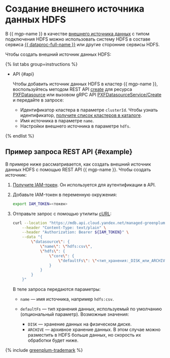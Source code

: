 # Создание внешнего источника данных HDFS

В {{ mgp-name }} в качестве [внешнего источника данных](../../concepts/external-tables.md#pxf-data-sources) с типом подключения HDFS можно использовать систему HDFS в составе сервиса [{{ dataproc-full-name }}](../../../data-proc/index.yaml) или другие сторонние сервисы HDFS.

Чтобы создать внешний источник данных HDFS:

{% list tabs group=instructions %}


* API {#api}

    Чтобы добавить источник данных HDFS в кластер {{ mgp-name }}, воспользуйтесь методом REST API [create](../../api-ref/PXFDatasource/create.md) для ресурса [PXFDatasource](../../api-ref/PXFDatasource/index.md) или вызовом gRPC API [PXFDatasourceService/Create](../../api-ref/grpc/pxf_service.md#Create) и передайте в запросе:

    * Идентификатор кластера в параметре `clusterId`. Чтобы узнать идентификатор, [получите список кластеров в каталоге](../cluster-list.md#list-clusters).
    * Имя источника в параметре `name`.
    * Настройки внешнего источника в параметре `hdfs`.

{% endlist %}

## Пример запроса REST API {#example}

В примере ниже рассматривается, как создать внешний источник данных HDFS с помощью REST API {{ mgp-name }}. Чтобы создать источник:

1. [Получите IAM-токен](../../../iam/operations/index.md#iam-tokens). Он используется для аутентификации в API.
1. Добавьте IAM-токен в переменную окружения:

    ```bash
    export IAM_TOKEN=<токен>
    ```

1. Отправьте запрос с помощью утилиты [cURL](https://curl.haxx.se):

    ```bash
    curl --location "https://mdb.api.cloud.yandex.net/managed-greenplum/v1/clusters/<идентификатор_кластера>/pxf_datasources" \
        --header "Content-Type: text/plain" \
        --header "Authorization: Bearer ${IAM_TOKEN}" \
        --data "{
            \"datasource\": {
                \"name\": \"hdfs:csv\",
                \"hdfs\": {
                    \"core\": {
                        \"defaultFs\": \"<тип_хранения:_DISK_или_ARCHIVE>\"
                    }
                }
            }
        }"
    ```

    В теле запроса передаются параметры:

    * `name` — имя источника, например `hdfs:csv`.
    * `defaultFs` — тип хранения данных, используемый по умолчанию (опциональный параметр). Возможные значения:

        * `DISK` — хранение данных на физическом диске.
        * `ARCHIVE` — архивное хранение данных. В этом случае можно разместить в HDFS больше данных, но скорость их обработки будет ниже.

{% include [greenplum-trademark](../../../_includes/mdb/mgp/trademark.md) %}
